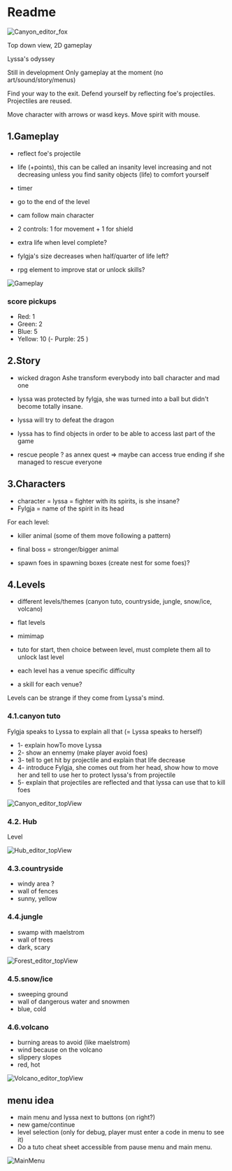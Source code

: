 # Readme

![Canyon_editor_fox](Media/Canyon_editor_fox2_1791x606.PNG)

Top down view, 2D gameplay

Lyssa's odyssey

Still in development
Only gameplay at the moment (no art/sound/story/menus)

Find your way to the exit. Defend yourself by reflecting foe's projectiles. Projectiles are reused.

Move character with arrows or wasd keys. Move spirit with mouse.


## 1.Gameplay

- reflect foe's projectile
- life (+points), this can be called an insanity level increasing and not decreasing unless you find sanity objects (life) to comfort yourself
- timer
- go to the end of the level
- cam follow main character
- 2 controls: 1 for movement + 1 for shield

- extra life when level complete?
- fylgja's size decreases when half/quarter of life left?
- rpg element to improve stat or unlock skills?

![Gameplay](Media/Gameplay03.PNG)


### score pickups

- Red: 1
- Green: 2
- Blue: 5
- Yellow: 10
(- Purple: 25 )



## 2.Story

- wicked dragon Ashe transform everybody into ball character and mad one
- lyssa was protected by fylgja, she was turned into a ball but didn't become totally insane.
- lyssa will try to defeat the dragon
- lyssa has to find objects in order to be able to access last part of the game

- rescue people ? as annex quest => maybe can access true ending if she managed to rescue everyone


## 3.Characters

- character = lyssa = fighter with its spirits, is she insane?
- Fylgja = name of the spirit in its head

For each level:
- killer animal (some of them move following a pattern)
- final boss = stronger/bigger animal

- spawn foes in spawning boxes (create nest for some foes)?


## 4.Levels
- different levels/themes (canyon tuto, countryside, jungle, snow/ice, volcano)
- flat levels
- mimimap
- tuto for start, then choice between level, must complete them all to unlock last level
- each level has a venue specific difficulty

- a skill for each venue?

Levels can be strange if they come from Lyssa's mind.

### 4.1.canyon tuto

Fylgja speaks to Lyssa to explain all that (= Lyssa speaks to herself)
- 1- explain howTo move Lyssa
- 2- show an ennemy (make player avoid foes)
- 3- tell to get hit by projectile and explain that life decrease
- 4- introduce Fylgja, she comes out from her head, show how to move her and tell to use her to protect lyssa's from projectile
- 5- explain that projectiles are reflected and that lyssa can use that to kill foes

![Canyon_editor_topView](Media/Canyon_editor_topView.PNG)

### 4.2. Hub

Level

![Hub_editor_topView](Media/Hub.png)

### 4.3.countryside

- windy area ?
- wall of fences
- sunny, yellow

### 4.4.jungle

- swamp with maelstrom
- wall of trees
- dark, scary

![Forest_editor_topView](Media/Forest_editor_topView.PNG)

### 4.5.snow/ice

- sweeping ground
- wall of dangerous water and snowmen
- blue, cold

### 4.6.volcano

- burning areas to avoid (like maelstrom)
- wind because on the volcano
- slippery slopes
- red, hot

![Volcano_editor_topView](Media/Volcano_editor_topView.PNG)

## menu idea

- main menu and lyssa next to buttons (on right?)
- new game/continue
- level selection (only for debug, player must enter a code in menu to see it)
- Do a tuto cheat sheet accessible from pause menu and main menu.

![MainMenu](Media/MainMenu_v1.40.png)
